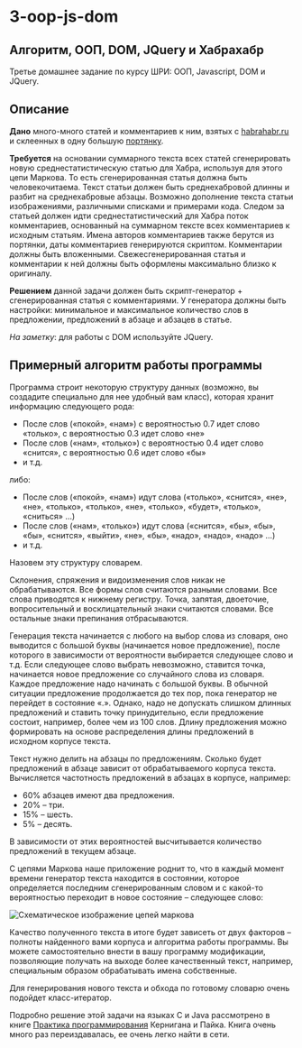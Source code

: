 # 3-oop-js-dom

## Алгоритм, ООП, DOM, JQuery и Хабрахабр

Третье домашнее задание по курсу ШРИ: ООП, Javascript, DOM и JQuery.

## Описание

**Дано** много-много статей и комментариев к ним, взятых с [habrahabr.ru](http://habrahabr.ru) и склеенных в одну большую [портянку](habr.html).

**Требуется** на основании суммарного текста всех статей сгенерировать новую среднестатистическую статью для Хабра, используя для этого цепи Маркова. То есть сгенерированная статья должна быть человекочитаема. Текст статьи должен быть среднехабровой длинны и разбит на среднехабровые абзацы. Возможно дополнение текста статьи изображениями, различными списками и примерами кода. Следом за статьей должен идти среднестатистический для Хабра поток комментариев, основанный на суммарном тексте всех комментариев к исходным статьям. Имена авторов комментариев также берутся из портянки, даты комментариев генерируются скриптом. Комментарии должны быть вложенными. Свежесгенерированная статья и комментарии к ней должны быть оформлены максимально близко к оригиналу.

**Решением** данной задачи должен быть скрипт-генератор + сгенерированная статья с комментариями. У генератора должны быть настройки: минимальное и максимальное количество слов в предложении, предложений в абзаце и абзацев в статье.

_На заметку_: для работы с DOM используйте JQuery.

## Примерный алгоритм работы программы

Программа строит некоторую структуру данных (возможно, вы создадите специально для нее удобный вам класс), которая хранит информацию следующего рода:

  * После слов («покой», «нам») с вероятностью 0.7 идет слово «только», с вероятностью 0.3 идет слово «не» 
  * После слов («нам», «только») с вероятностью 0.4 идет слово «снится», с вероятностью 0.6 идет слово «бы»
  * и т.д.

либо:

  * После слов («покой», «нам») идут слова («только», «снится», «не», «не», «только», «только», «не», «только», «будет», «только», «сниться» …)
  * После слов («нам», «только») идут слова («снится», «бы», «бы», «бы», «снится», «выйти», «не», «бы», «надо», «надо», «надо» …)
  * и т.д.

Назовем эту структуру словарем.

Склонения, спряжения и видоизменения слов никак не обрабатываются. Все формы слов считаются разными словами. Все слова приводятся к нижнему регистру. Точка, запятая, двоеточие, вопросительный и восклицательный знаки считаются словами. Все остальные знаки препинания отбрасываются.

Генерация текста начинается с любого на выбор слова из словаря, оно выводится с большой буквы (начинается новое предложение), после которого в зависимости от вероятности выбирается следующее слово и т.д. Если следующее слово выбрать невозможно, ставится точка, начинается новое предложение со случайного слова из словаря. Каждое предложение надо начинать с большой буквы. В обычной ситуации предложение продолжается до тех пор, пока генератор не перейдет в состояние «.». Однако, надо не допускать слишком длинных предложений и ставить точку принудительно, если предложение состоит, например, более чем из 100 слов. Длину предложения можно формировать на основе распределения длины предложений в исходном корпусе текста.

Текст нужно делить на абзацы по предложениям. Сколько будет предложений в абзаце зависит от обрабатываемого корпуса текста. Вычисляется частотность предложений в абзацах в корпусе, например:

* 60% абзацев имеют два предложения.
* 20% – три.
* 15% – шесть.
* 5% – десять.

В зависимости от этих вероятностей высчитывается количество предложений в текущем абзаце.

С цепями Маркова наше приложение роднит то, что в каждый момент времени генератор текста находится в состоянии, которое определяется последним сгенерированным словом и с какой-то вероятностью переходит в новое состояние – следующее слово:

![Схематическое изображение цепей маркова](http://upload.wikimedia.org/wikipedia/commons/thumb/2/2b/Markovkate_01.svg/220px-Markovkate_01.svg.png)

Качество полученного текста в итоге будет зависеть от двух факторов – полноты найденного вами корпуса и алгоритма работы программы.
Вы можете самостоятельно внести в вашу программу модификации, позволяющие получать на выходе более качественный текст, например, специальным образом обрабатывать имена собственные.

Для генерирования нового текста и обхода по готовому словарю очень подойдет класс-итератор.

Подробно решение этой задачи на языках С и Java рассмотрено в книге [Практика программирования](http://www.ozon.ru/context/detail/id/938233/) Кернигана и Пайка. Книга очень много раз переиздавалась, ее очень легко найти в сети.

